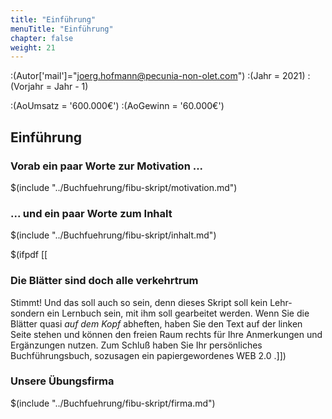 ```yaml
---
title: "Einführung"
menuTitle: "Einführung"
chapter: false
weight: 21
---
```


:(Autor['mail']="joerg.hofmann@pecunia-non-olet.com")
:(Jahr = 2021)
:(Vorjahr = Jahr - 1)

:(AoUmsatz = '600.000€')
:(AoGewinn = '60.000€')


## Einführung

### Vorab ein paar Worte zur Motivation ...
$(include "../Buchfuehrung/fibu-skript/motivation.md")


### ... und ein paar Worte zum Inhalt
$(include "../Buchfuehrung/fibu-skript/inhalt.md")

$(ifpdf [[
### Die Blätter sind doch alle verkehrtrum

Stimmt! Und das soll auch so sein, denn dieses Skript soll kein Lehr-
sondern ein Lernbuch sein, mit ihm soll gearbeitet werden. Wenn Sie die Blätter
quasi *auf dem Kopf* abheften, haben Sie den Text auf der linken Seite stehen
und können den freien Raum rechts für Ihre Anmerkungen und Ergänzungen nutzen.
Zum Schluß haben Sie Ihr persönliches Buchführungsbuch,
sozusagen ein papiergewordenes WEB 2.0 .]])


### Unsere Übungsfirma
$(include "../Buchfuehrung/fibu-skript/firma.md")
